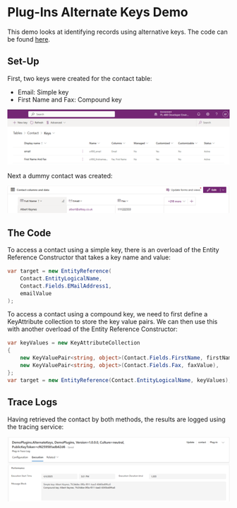 # Plug-Ins Alternate Keys Demo

This demo looks at identifying records using alternative keys. The code can be
found [here](../resources/DemoPlugins/AlternateKeys.cs).

## Set-Up

First, two keys were created for the contact table:

- Email: Simple key
- First Name and Fax: Compound key

![key set-up](./screens/pi_alt_keys_set-up.png)

Next a dummy contact was created:

![dummy contact](./screens/pi_alt_keys_dummy_contact.png)

## The Code

To access a contact using a simple key, there is an overload of the Entity
Reference Constructor that takes a key name and value:

```cs
var target = new EntityReference(
    Contact.EntityLogicalName,
    Contact.Fields.EMailAddress1,
    emailValue
);
```

To access a contact using a compound key, we need to first define a KeyAttribute
collection to store the key value pairs. We can then use this with another
overload of the Entity Reference Constructor:

```cs
var keyValues = new KeyAttributeCollection
{
    new KeyValuePair<string, object>(Contact.Fields.FirstName, firstNameValue),
    new KeyValuePair<string, object>(Contact.Fields.Fax, faxValue),
};
var target = new EntityReference(Contact.EntityLogicalName, keyValues);
```

## Trace Logs

Having retrieved the contact by both methods, the results are logged using the
tracing service:

![trace logs](./screens/pi_alt_keys_trace_log.png)
